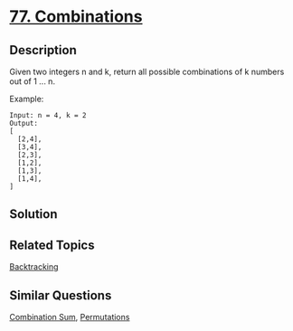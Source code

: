 # [77. Combinations](https://leetcode.com/problems/combinations)

## Description

Given two integers n and k, return all possible combinations of k numbers out of 1 ... n.

Example:

```
Input: n = 4, k = 2
Output:
[
  [2,4],
  [3,4],
  [2,3],
  [1,2],
  [1,3],
  [1,4],
]
```

## Solution



## Related Topics

[Backtracking](https://leetcode.com/tag/backtracking/) 

## Similar Questions

[Combination Sum](https://leetcode.com/problems/combination-sum/), [Permutations](https://leetcode.com/problems/permutations/)
